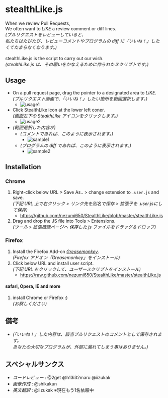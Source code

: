 # stealthLike.js

When we review Pull Requests,<br />
We often want to _LIKE_ a review comment or diff lines.<br />
*(プルリクエストをレビューしていると、*<br />
*私たちはたびたび、レビューコメントやプログラムの diff に「いいね！」したくてたまらなくなります。)*<br />
<br />
stealthLike.js is the script to carry out our wish.<br />
*(stealthLike.js は、その願いをかなえるために作られたスクリプトです。)*

## Usage

* On a pull request page, drag the pointer to a designated area to _LIKE_.<br />*(プルリクエスト画面で、「いいね！」したい箇所を範囲選択します。)*
    * ![usage1](https://raw.github.com/nezumi650/StealthLike/master/forREADME/usage1.png)
* Click StealthLike icon at the lower left coner.<br />*(画面左下の StealthLike アイコンをクリックします。)*
    * ![usage2](https://raw.github.com/nezumi650/StealthLike/master/forREADME/usage2.png)
* *(範囲選択した内容が)*
	* *(コメントであれば、このように表示されます。)*
		* ![sample1](https://raw.github.com/nezumi650/StealthLike/master/forREADME/sample1.png)
	* *(プログラムの diff であれば、このように表示されます。)*
		* ![sample2](https://raw.github.com/nezumi650/StealthLike/master/forREADME/sample2.png)

## Installation

### Chrome

1. Right-click below URL > Save As.. > change extension to `.user.js` and save.<br />*(下記 URL 上で右クリック > リンク先を別名で保存 > 拡張子を .user.jsにして保存)*
    * https://github.com/nezumi650/StealthLike/blob/master/stealthLike.js
2. Drag and drop the JS file into Tools > Entensions.<br />*(ツール > 拡張機能ページへ 保存した js ファイルをドラッグ＆ドロップ)*

### Firefox

1. Install the Firefox Add-on [_Greasemonkey_](https://addons.mozilla.org/ja/firefox/addon/greasemonkey/).<br />*(Firefox アドオン「Greasemonkey」をインストール)*
2. Click below URL and install user script.<br />*(下記 URL をクリックして、ユーザースクリプトをインストール)*
    * https://raw.github.com/nezumi650/StealthLike/master/stealthLike.js

#### safari, Opera, IE and more

1. install Chrome or Firefox :)<br />*(お察しください)*


## 備考
* *(「いいね！」した内容は、該当プルリクエストのコメントとして保存されます。<br />あなたの大切なプログラムが、外部に漏れてしまう事はありません。)*


## スペシャルサンクス
* *コードレビュー* : @2get @h13i32maru @iizukak
* *画像作成* : @shikakun
* *英文翻訳* : @iizukak ※現在もう1名依頼中